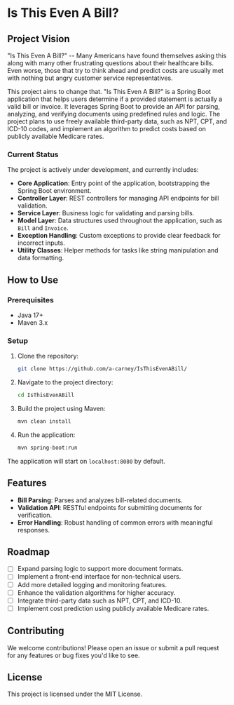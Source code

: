 # Is This Even A Bill?

## Project Vision

"Is This Even A Bill?" -- Many Americans have found themselves asking this along with many other frustrating questions about their healthcare bills. Even worse, those that try to think ahead and predict costs are usually met with nothing but angry customer service representatives.

This project aims to change that. "Is This Even A Bill?" is a Spring Boot application that helps users determine if a provided statement is actually a valid bill or invoice. It leverages Spring Boot to provide an API for parsing, analyzing, and verifying documents using predefined rules and logic. The project plans to use freely available third-party data, such as NPT, CPT, and ICD-10 codes, and implement an algorithm to predict costs based on publicly available Medicare rates.

### Current Status

The project is actively under development, and currently includes:

- **Core Application**: Entry point of the application, bootstrapping the Spring Boot environment.
- **Controller Layer**: REST controllers for managing API endpoints for bill validation.
- **Service Layer**: Business logic for validating and parsing bills.
- **Model Layer**: Data structures used throughout the application, such as `Bill` and `Invoice`.
- **Exception Handling**: Custom exceptions to provide clear feedback for incorrect inputs.
- **Utility Classes**: Helper methods for tasks like string manipulation and data formatting.

## How to Use

### Prerequisites

- Java 17+
- Maven 3.x

### Setup

1. Clone the repository:
   ```bash
   git clone https://github.com/a-carney/IsThisEvenABill/
   ```

2. Navigate to the project directory:
   ```bash
   cd IsThisEvenABill
   ```

3. Build the project using Maven:
   ```bash
   mvn clean install
   ```

4. Run the application:
   ```bash
   mvn spring-boot:run
   ```

The application will start on `localhost:8080` by default.

## Features

- **Bill Parsing**: Parses and analyzes bill-related documents.
- **Validation API**: RESTful endpoints for submitting documents for verification.
- **Error Handling**: Robust handling of common errors with meaningful responses.

## Roadmap

- [ ] Expand parsing logic to support more document formats.
- [ ] Implement a front-end interface for non-technical users.
- [ ] Add more detailed logging and monitoring features.
- [ ] Enhance the validation algorithms for higher accuracy.
- [ ] Integrate third-party data such as NPT, CPT, and ICD-10.
- [ ] Implement cost prediction using publicly available Medicare rates.

## Contributing

We welcome contributions! Please open an issue or submit a pull request for any features or bug fixes you'd like to see.

## License

This project is licensed under the MIT License.

